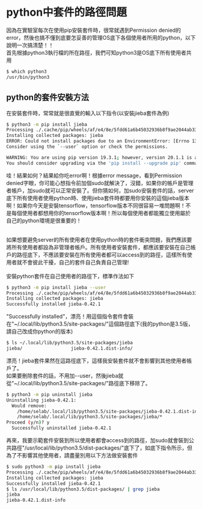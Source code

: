 # python中套件的路徑問題
因為在實驗室每次在使用pip安裝套件時，很常就遇到Permission denied的error，然後也搞不懂到底要怎妥善的管理OS底下各個使用者所用的python，以下說明一次搞清楚！！<br>
首先根據python3執行檔的所在路徑，我們可知python3是OS底下所有使用者共用<br>
```bash
$ which python3
/usr/bin/python3
```
## python的套件安裝方法
在安裝套件時，常常就是很直覺的輸入以下指令(以安裝jieba套件為例)<br>
```bash
$ python3 -m pip install jieba
Processing ./.cache/pip/wheels/af/e4/8e/5fdd61a6b45032936b8f9ae2044ab33e61577950ce8e0dec29/jieba-0.42.1-cp35-none-any.whl
Installing collected packages: jieba
ERROR: Could not install packages due to an EnvironmentError: [Errno 13] Permission denied: '/usr/local/lib/python3.5/dist-packages/jieba-0.42.1.dist-info'
Consider using the `--user` option or check the permissions.

WARNING: You are using pip version 19.3.1; however, version 20.1.1 is available.
You should consider upgrading via the 'pip install --upgrade pip' command.
```
哇！結果如何？結果給你吃error啊！根據error message，看到Permission denied字眼，你可能心想指令前加個sudo就解決了，沒錯，如果你的帳戶是管理者帳戶，加sudo就可以正常安裝了。但你猜如何，加sudo安裝套件的話，server底下所有使用者使用python時、使用jieba套件時都要用你安裝的這個jieba版本啊！如果你今天是安裝tensorflow，tensorflow版本不同很容易一堆問題啊！不是每個使用者都想用你的tensorflow版本啊！所以每個使用者都能獨立使用屬於自己的python環境是很重要的！<br><br>

如果想要避免server的所有使用者在使用python時的套件衝突問題，我們應該要將所有使用者都設為非管理者帳戶。所有使用者安裝套件，都應該要安裝在自己帳戶的路徑底下，不應該要安裝在所有使用者都可以access到的路徑，這樣所有使用者就不會彼此干擾，自己的套件自己負責自己管理!<br><br>
安裝python套件在自己使用者的路徑下，標準作法如下<br>
```bash
$ python3 -m pip install jieba --user
Processing ./.cache/pip/wheels/af/e4/8e/5fdd61a6b45032936b8f9ae2044ab33e61577950ce8e0dec29/jieba-0.42.1-cp35-none-any.whl
Installing collected packages: jieba
Successfully installed jieba-0.42.1
```
"Successfully installed"，漂亮！用這個指令套件會裝在"~/.local/lib/python3.5/site-packages/"這個路徑底下(我的python是3.5版，請自己改成你python的版本)<br>
```bash
$ ls ~/.local/lib/python3.5/site-packages/jieba
jieba/                  jieba-0.42.1.dist-info/ 
```
漂亮！jieba套件果然在這路徑底下，這樣我安裝套件就不會影響到其他使用者帳戶了。<br>
如果要刪除套件的話，不用加--user，然後jieba就從"~/.local/lib/python3.5/site-packages/"路徑底下移除了。<br>
```bash
$ python3 -m pip uninstall jieba
Uninstalling jieba-0.42.1:
  Would remove:
    /home/selab/.local/lib/python3.5/site-packages/jieba-0.42.1.dist-info/*
    /home/selab/.local/lib/python3.5/site-packages/jieba/*
Proceed (y/n)? y
  Successfully uninstalled jieba-0.42.1
```

再來，我要示範套件安裝到所以使用者都會access到的路徑，加sudo就會裝到公共路徑"/usr/local/lib/python3.5/dist-packages/"底下了，如底下指令所示，但為了不影響其他使用者，請盡量別用以下方法做安裝套件<br>
```bash
$ sudo python3 -m pip install jieba
Processing ./.cache/pip/wheels/af/e4/8e/5fdd61a6b45032936b8f9ae2044ab33e61577950ce8e0dec29/jieba-0.42.1-cp35-none-any.whl
Installing collected packages: jieba
Successfully installed jieba-0.42.1
$ ls /usr/local/lib/python3.5/dist-packages/ | grep jieba
jieba
jieba-0.42.1.dist-info
```

